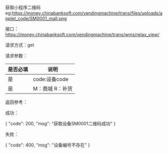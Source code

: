 获取小程序二维码
eg:https://money.chinabanksoft.com/vendingmachine/trans/files/uploads/applet_code/SM0001_mall.png

接口：https://money.chinabanksoft.com/vendingmachine/trans/wms/relax_view/

请求方式：get

请求参数：

| 是否必填 | 说明              |
| -------- | ----------------- |
| 是       | code:设备code     |
| 是       | M：商城   R：补货 |

返回参考：

成功：

{
    "code": 200,
    "msg": "获取设备SM0001二维码成功"
}

失败：

{
    "code": 400,
    "msg": "设备编号不存在"
}
